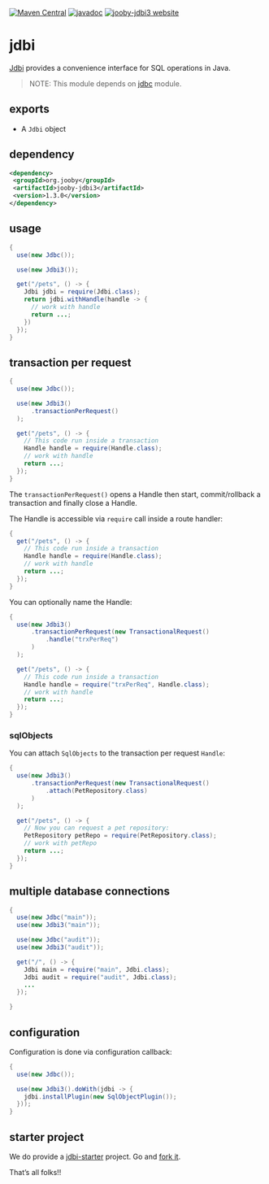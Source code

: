 [![Maven Central](https://maven-badges.herokuapp.com/maven-central/org.jooby/jooby-jdbi3/badge.svg)](https://maven-badges.herokuapp.com/maven-central/org.jooby/jooby-jdbi3)
[![javadoc](https://javadoc.io/badge/org.jooby/jooby-jdbi3.svg)](https://javadoc.io/doc/org.jooby/jooby-jdbi3/1.3.0)
[![jooby-jdbi3 website](https://img.shields.io/badge/jooby-jdbi3-brightgreen.svg)](http://jooby.org/doc/jdbi3)
# jdbi

<a href="https://jdbi.github.io">Jdbi</a> provides a convenience interface for SQL operations in Java.

> NOTE: This module depends on [jdbc](https://github.com/jooby-project/jooby/tree/master/jooby-jdbc) module.

## exports

* A ```Jdbi``` object

## dependency

```xml
<dependency>
 <groupId>org.jooby</groupId>
 <artifactId>jooby-jdbi3</artifactId>
 <version>1.3.0</version>
</dependency>
```

## usage

```java
{
  use(new Jdbc());

  use(new Jdbi3());

  get("/pets", () -> {
    Jdbi jdbi = require(Jdbi.class);
    return jdbi.withHandle(handle -> {
      // work with handle
      return ...;
    })
  });
}
```

## transaction per request

```java
{
  use(new Jdbc());

  use(new Jdbi3()
      .transactionPerRequest()
  );

  get("/pets", () -> {
    // This code run inside a transaction
    Handle handle = require(Handle.class);
    // work with handle
    return ...;
  });
}
```

The `transactionPerRequest()` opens a Handle then start, commit/rollback a transaction and finally close a Handle.

The Handle is accessible via `require` call inside a route handler:

```java
{
  get("/pets", () -> {
    // This code run inside a transaction
    Handle handle = require(Handle.class);
    // work with handle
    return ...;
  });
}
```

You can optionally name the Handle:

```java
{
  use(new Jdbi3()
      .transactionPerRequest(new TransactionalRequest()
          .handle("trxPerReq")
      )
  );

  get("/pets", () -> {
    // This code run inside a transaction
    Handle handle = require("trxPerReq", Handle.class);
    // work with handle
    return ...;
  });
}
```

### sqlObjects

You can attach `SqlObjects` to the transaction per request `Handle`:

```java
{
  use(new Jdbi3()
      .transactionPerRequest(new TransactionalRequest()
          .attach(PetRepository.class)
      )
  );

  get("/pets", () -> {
    // Now you can request a pet repository:
    PetRepository petRepo = require(PetRepository.class);
    // work with petRepo
    return ...;
  });
}
```

## multiple database connections

```java
{
  use(new Jdbc("main"));
  use(new Jdbi3("main"));

  use(new Jdbc("audit"));
  use(new Jdbi3("audit"));

  get("/", () -> {
    Jdbi main = require("main", Jdbi.class);
    Jdbi audit = require("audit", Jdbi.class);
    ...
  });

}
```

## configuration

Configuration is done via configuration callback:

```java
{
  use(new Jdbc());

  use(new Jdbi3().doWith(jdbi -> {
    jdbi.installPlugin(new SqlObjectPlugin());
  }));
}
```

## starter project

We do provide a [jdbi-starter](https://github.com/jooby-project/jdbi-starter) project. Go and [fork it](https://github.com/jooby-project/jdbi-starter).

That’s all folks!!
